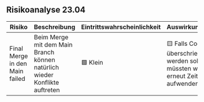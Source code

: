 ## Risikoanalyse 23.04

| **Risiko** | **Beschreibung** | **Eintrittswahrscheinlichkeit** | **Auswirkungen** | **Gegenmassnahme** |
|------------|------------------|---------------|------------------|--------------------|
| Final Merge in den Main failed | Beim Merge mit dem Main Branch können natürlich wieder Konflikte auftreten | 🟩 Klein | 🟨 Falls Code überschrieben werden sollte müssten wir erneut Zeit aufwenden |  Wir machen den Merge zusammen
